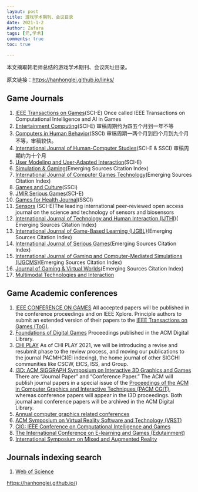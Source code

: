 ```yaml
---
layout: post
title: 游戏学术期刊、会议目录
date: 2021-1-2
Author: Zafara
tags: [元,学术]
comments: true
toc: true

---
```


本文摘取韩老师总结的游戏学术期刊、会议网址目录。

原文链接：https://hanhonglei.github.io/links/

## Game Journals

1. [IEEE Transactions on Games](http://transactions.games/)(SCI-E) Once called IEEE Transactions on Computational Intelligence and AI in Games
2. [Entertainment Computing](https://www.journals.elsevier.com/entertainment-computing)(SCI-E) 审稿周期约为四五个月到一年不等
3. [Computers in Human Behavior](https://www.journals.elsevier.com/computers-in-human-behavior)(SSCI) 审稿周期一两个月到四个月到九个月不等，审稿较快。
4. [International Journal of Human-Computer Studies](https://www.sciencedirect.com/journal/international-journal-of-human-computer-studies)(SCI-E & SSCI) 审稿周期约为十个月
5. [User Modeling and User-Adapted Interaction](https://beta.springer.com/journal/11257)(SCI-E)
6. [Simulation & Gaming](https://journals.sagepub.com/home/sag)(Emerging Sources Citation Index)
7. [International Journal of Computer Games Technology](https://www.hindawi.com/journals/ijcgt/)(Emerging Sources Citation Index)
8. [Games and Culture](https://journals.sagepub.com/home/gac)(SSCI)
9. [JMIR Serious Games](https://games.jmir.org/)(SCI-E)
10. [Games for Health Journal](https://home.liebertpub.com/publications/games-for-health-journal/588/overview)(SSCI)
11. [Sensors](https://www.mdpi.com/journal/sensors) (SCI-E)The leading international peer-reviewed open access journal on the science and technology of sensors and biosensors
12. [International Journal of Technology and Human Interaction (IJTHI)](https://www.igi-global.com/journal/international-journal-technology-human-interaction/1084)( Emerging Sources Citation Index)
13. [International Journal of Game-Based Learning (IJGBL)](https://www.igi-global.com/journal/international-journal-game-based-learning/41019)(Emerging Sources Citation Index)
14. [International Journal of Serious Games](https://journal.seriousgamessociety.org/index.php/IJSG)(Emerging Sources Citation Index)
15. [International Journal of Gaming and Computer-Mediated Simulations (IJGCMS)](https://www.igi-global.com/journal/international-journal-gaming-computer-mediated/1125)(Emerging Sources Citation Index)
16. [Journal of Gaming & Virtual Worlds](https://www.intellectbooks.com/journal-of-gaming-virtual-worlds)(Emerging Sources Citation Index)
17. [Multimodal Technologies and Interaction](https://www.mdpi.com/journal/mti)

## Game Academic conferences

1. [IEEE CONFERENCE ON GAMES](https://ieee-cog.org/2021/) All accepted papers will be published in the conference proceedings and on IEEE Xplore. Principle authors to submit an extended version of their papers to the [IEEE Transactions on Games (ToG)](https://ieeexplore.ieee.org/xpl/RecentIssue.jsp?punumber=7782673).
2. [Foundations of Digital Games](http://fdg2021.org/) Proceedings published in the ACM Digital Library.
3. [CHI PLAY](https://chiplay.acm.org/2021/) As of CHI PLAY 2021, we will be introducing a revise and resubmit phase to the review process, and moving our publications to the journal PACMHCI(EI indexing), the home journal of other SIGCHI communities like CSCW, EICS, ISS, and Group.
4. [I3D: ACM SIGGRAPH Symposium on Interactive 3D Graphics and Games](http://i3dsymposium.github.io/2021/cfp.html) There are “Journal Paper” and “Conference Paper.” The ACM will publish journal papers in a special issue of the [Proceedings of the ACM in Computer Graphics and Interactive Techniques (PACM CGIT)](https://dl.acm.org/journal/pacmcgit), whereas conference papers will appear in the I3D proceedings. Both journal and conference papers will be archived in the ACM Digital Library.
5. [Annual computer graphics related conferences](http://www.cjig.cn/jig/ch/reader/view_news.aspx?id=20151215111701001)
6. [ACM Symposium on Virtual Reality Software and Technology (VRST)](https://vrst.acm.org/vrst2017/)
7. [CIG: IEEE Conference on Computational Intelligence and Games](http://www.ieee-cig.org/)
8. [The International Conference on E-learning and Games (Edutainment)](http://edutainment2017.org/index)
9. [International Symposium on Mixed and Augmented Reality](http://ismar20.org/call-for-papers/)

## Journals indexing search

1. [Web of Science](https://mjl.clarivate.com/home)

https://hanhonglei.github.io/)
